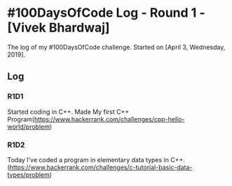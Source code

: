 # #100DaysOfCode Log - Round 1 - [Vivek Bhardwaj]

The log of my #100DaysOfCode challenge. Started on [April 3, Wednesday, 2019].

## Log

### R1D1 
Started coding in C++. Made My first C++ Program(https://www.hackerrank.com/challenges/cpp-hello-world/problem)

### R1D2
Today I've coded a program in elementary data types in C++.(https://www.hackerrank.com/challenges/c-tutorial-basic-data-types/problem)

